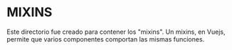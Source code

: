 # MIXINS

Este directorio fue creado para contener los "mixins".
Un mixins, en Vuejs, permite que varios componentes comportan las mismas funciones.